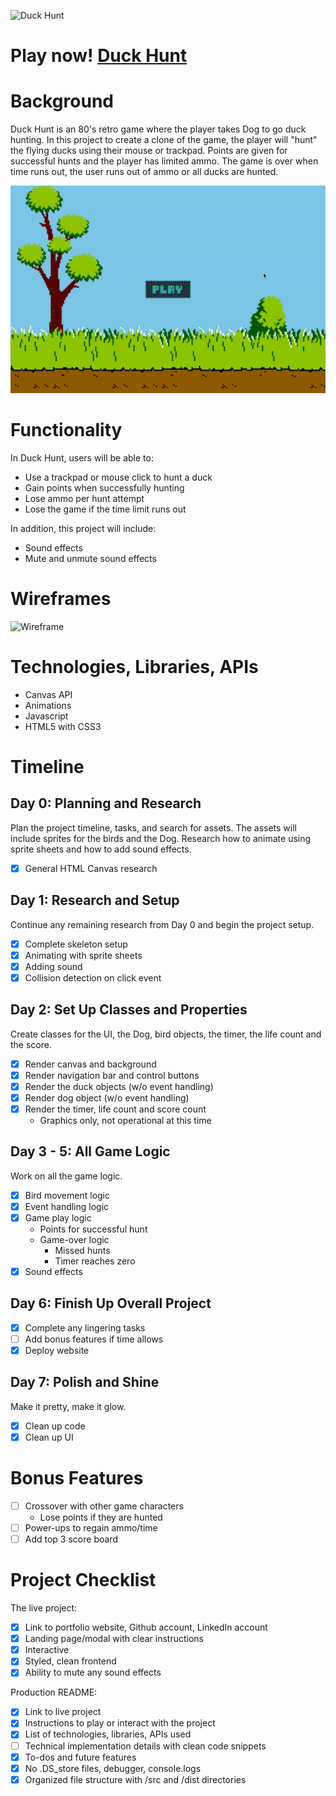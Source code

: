 ![Duck Hunt](https://i.imgur.com/yjncFVL.jpg)

# Play now! [Duck Hunt](https://vh71886.github.io/Duck-Hunt/)

# Background
Duck Hunt is an 80's retro game where the player takes Dog to go duck hunting. In this project to create a clone of the game, the player will "hunt" the flying ducks using their mouse or trackpad. Points are given for successful hunts and the player has limited ammo. The game is over when time runs out, the user runs out of ammo or all ducks are hunted.

![Demo](./assets/duck-hunt-demo.gif)

# Functionality
In Duck Hunt, users will be able to:
* Use a trackpad or mouse click to hunt a duck
* Gain points when successfully hunting
* Lose ammo per hunt attempt
* Lose the game if the time limit runs out

In addition, this project will include:
* Sound effects
* Mute and unmute sound effects

# Wireframes
![Wireframe](https://i.imgur.com/WmzEkKc.png)

# Technologies, Libraries, APIs
* Canvas API
* Animations
* Javascript
* HTML5 with CSS3

# Timeline
## Day 0: Planning and Research
Plan the project timeline, tasks, and search for assets. The assets will include sprites for the birds and the Dog. Research how to animate using sprite sheets and how to add sound effects.
- [X] General HTML Canvas research

## Day 1: Research and Setup
Continue any remaining research from Day 0 and begin the project setup. 
- [X] Complete skeleton setup
- [X] Animating with sprite sheets
- [X] Adding sound
- [X] Collision detection on click event

## Day 2: Set Up Classes and Properties
Create classes for the UI, the Dog, bird objects, the timer, the life count and the score.
- [X] Render canvas and background
- [X] Render navigation bar and control buttons
- [X] Render the duck objects (w/o event handling)
- [X] Render dog object (w/o event handling)
- [X] Render the timer, life count and score count
    - Graphics only, not operational at this time

## Day 3 - 5: All Game Logic
Work on all the game logic.
- [X] Bird movement logic
- [X] Event handling logic
- [X] Game play logic
    - Points for successful hunt
    - Game-over logic
        - Missed hunts
        - Timer reaches zero
- [X] Sound effects

## Day 6: Finish Up Overall Project
- [X] Complete any lingering tasks
- [ ] Add bonus features if time allows
- [X] Deploy website

## Day 7: Polish and Shine
Make it pretty, make it glow.
- [X] Clean up code
- [X] Clean up UI

# Bonus Features
- [ ] Crossover with other game characters
    - Lose points if they are hunted
- [ ] Power-ups to regain ammo/time
- [ ] Add top 3 score board

# Project Checklist
The live project:
- [X] Link to portfolio website, Github account, LinkedIn account
- [X] Landing page/modal with clear instructions
- [X] Interactive
- [X] Styled, clean frontend
- [X] Ability to mute any sound effects

Production README:
- [X] Link to live project 
- [X] Instructions to play or interact with the project
- [X] List of technologies, libraries, APIs used
- [ ] Technical implementation details with clean code snippets
- [X] To-dos and future features
- [X] No .DS_store files, debugger, console.logs
- [X] Organized file structure with /src and /dist directories